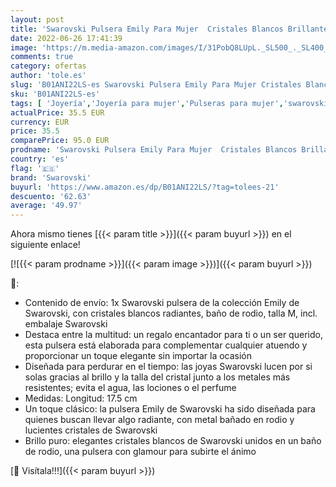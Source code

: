 ```yaml
---
layout: post
title: 'Swarovski Pulsera Emily Para Mujer  Cristales Blancos Brillantes con Baño de Rodio  de la Colección Swarovski Emily'
date: 2022-06-26 17:41:39
image: 'https://m.media-amazon.com/images/I/31PobQ8LUpL._SL500_._SL400_.jpg'
comments: true
category: ofertas
author: 'tole.es'
slug: 'B01ANI22LS-es Swarovski Pulsera Emily Para Mujer Cristales Blancos...'
sku: 'B01ANI22LS-es'
tags: [ 'Joyería','Joyería para mujer','Pulseras para mujer','swarovski','🇪🇸', ]
actualPrice: 35.5 EUR
currency: EUR
price: 35.5
comparePrice: 95.0 EUR
prodname: 'Swarovski Pulsera Emily Para Mujer  Cristales Blancos Brillantes con Baño de Rodio  de la Colección Swarovski Emily'
country: 'es'
flag: '🇪🇸'
brand: 'Swarovski'
buyurl: 'https://www.amazon.es/dp/B01ANI22LS/?tag=tolees-21'
descuento: '62.63'
average: '49.97'
---
```


Ahora mismo tienes [{{< param title >}}]({{< param buyurl >}}) en el siguiente enlace!

[![{{< param prodname >}}]({{< param image >}})]({{< param buyurl >}})

🔎:

- Contenido de envío: 1x Swarovski pulsera de la colección Emily de Swarovski, con cristales blancos radiantes, baño de rodio, talla M, incl. embalaje Swarovski
- Destaca entre la multitud: un regalo encantador para ti o un ser querido, esta pulsera está elaborada para complementar cualquier atuendo y proporcionar un toque elegante sin importar la ocasión
- Diseñada para perdurar en el tiempo: las joyas Swarovski lucen por si solas gracias al brillo y la talla del cristal junto a los metales más resistentes; evita el agua, las lociones o el perfume
- Medidas: Longitud: 17.5 cm
- Un toque clásico: la pulsera Emily de Swarovski ha sido diseñada para quienes buscan llevar algo radiante, con metal bañado en rodio y lucientes cristales de Swarovski
- Brillo puro: elegantes cristales blancos de Swarovski unidos en un baño de rodio, una pulsera con glamour para subirte el ánimo

[🛒 Visítala!!!]({{< param buyurl >}})
